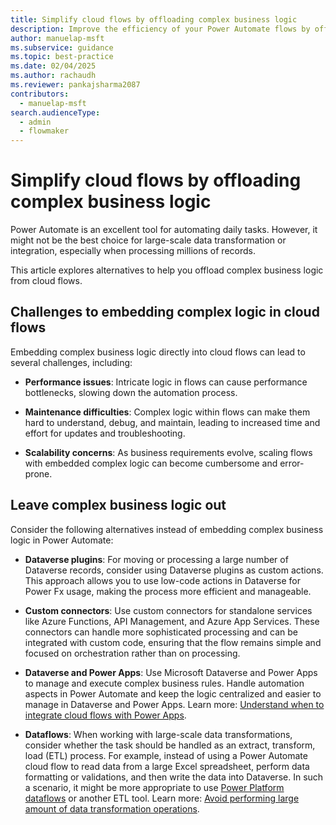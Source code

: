 ```yaml
---
title: Simplify cloud flows by offloading complex business logic
description: Improve the efficiency of your Power Automate flows by offloading complex business logic with alternatives like Dataverse plugins and custom connectors.
author: manuelap-msft
ms.subservice: guidance
ms.topic: best-practice
ms.date: 02/04/2025
ms.author: rachaudh
ms.reviewer: pankajsharma2087
contributors: 
  - manuelap-msft
search.audienceType: 
  - admin
  - flowmaker
---
```


# Simplify cloud flows by offloading complex business logic

Power Automate is an excellent tool for automating daily tasks. However, it might not be the best choice for large-scale data transformation or integration, especially when processing millions of records. 

This article explores alternatives to help you offload complex business logic from cloud flows.

## Challenges to embedding complex logic in cloud flows

Embedding complex business logic directly into cloud flows can lead to several challenges, including:

- **Performance issues**: Intricate logic in flows can cause performance bottlenecks, slowing down the automation process.

- **Maintenance difficulties**: Complex logic within flows can make them hard to understand, debug, and maintain, leading to increased time and effort for updates and troubleshooting.

- **Scalability concerns**: As business requirements evolve, scaling flows with embedded complex logic can become cumbersome and error-prone.

## Leave complex business logic out

Consider the following alternatives instead of embedding complex business logic in Power Automate:

- **Dataverse plugins**: For moving or processing a large number of Dataverse records, consider using Dataverse plugins as custom actions. This approach allows you to use low-code actions in Dataverse for Power Fx usage, making the process more efficient and manageable.

- **Custom connectors**: Use custom connectors for standalone services like Azure Functions, API Management, and Azure App Services. These connectors can handle more sophisticated processing and can be integrated with custom code, ensuring that the flow remains simple and focused on orchestration rather than on processing.

- **Dataverse and Power Apps**: Use Microsoft Dataverse and Power Apps to manage and execute complex business rules. Handle automation aspects in Power Automate and keep the logic centralized and easier to manage in Dataverse and Power Apps. Learn more: [Understand when to integrate cloud flows with Power Apps](integrating-cloud-flows-with-power-apps.md).

- **Dataflows**: When working with large-scale data transformations, consider whether the task should be handled as an extract, transform, load (ETL) process. For example, instead of using a Power Automate cloud flow to read data from a large Excel spreadsheet, perform data formatting or validations, and then write the data into Dataverse. In such a scenario, it might be more appropriate to use [Power Platform dataflows](/power-query/dataflows/create-use) or another ETL tool. Learn more: [Avoid performing large amount of data transformation operations](avoid-anti-patterns.md#avoid-performing-large-numbers-of-data-transformation-operations).
